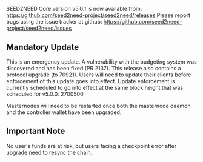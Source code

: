 SEED2NEED Core version v5.0.1 is now available from: https://github.com/seed2need-project/seed2need/releases
Please report bugs using the issue tracker at github: https://github.com/seed2need-project/seed2need/issues

Mandatory Update
----

This is an emergency update.
A vulnerability with the budgeting system was discovered and has been fixed (PR 2137).
This release also contains a protocol upgrade (to 70921).
Users will need to update their clients before enforcement of this update goes into effect.
Update enforcement is currently scheduled to go into effect at the same block height that was scheduled for v5.0.0: 2700500

Masternodes will need to be restarted once both the masternode daemon and the controller wallet have been upgraded.

Important Note
----

No user's funds are at risk, but users facing a checkpoint error after upgrade need to resync the chain.